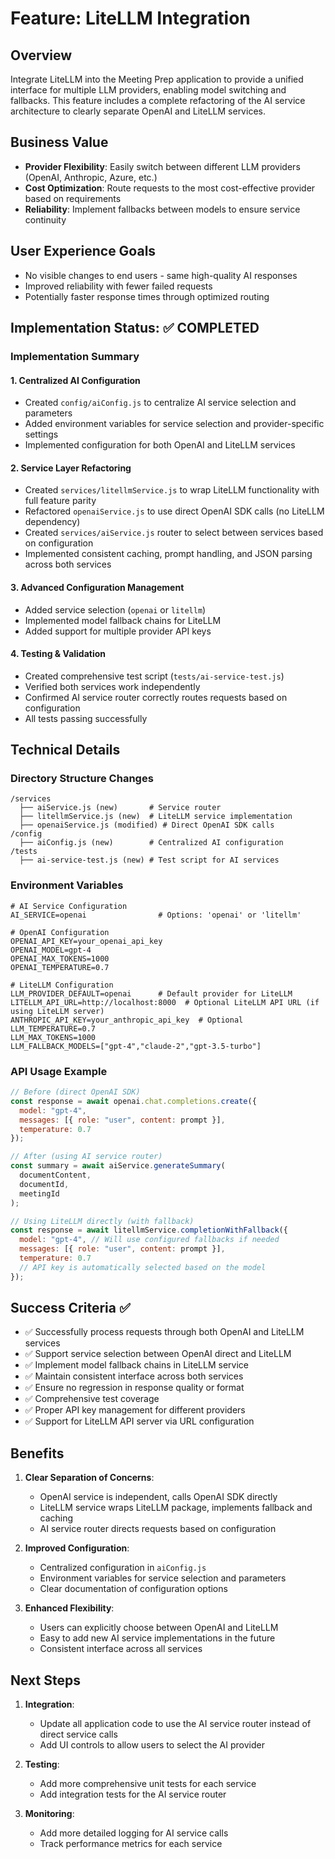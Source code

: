 # Feature: LiteLLM Integration

## Overview
Integrate LiteLLM into the Meeting Prep application to provide a unified interface for multiple LLM providers, enabling model switching and fallbacks. This feature includes a complete refactoring of the AI service architecture to clearly separate OpenAI and LiteLLM services.

## Business Value
- **Provider Flexibility**: Easily switch between different LLM providers (OpenAI, Anthropic, Azure, etc.)
- **Cost Optimization**: Route requests to the most cost-effective provider based on requirements
- **Reliability**: Implement fallbacks between models to ensure service continuity

## User Experience Goals
- No visible changes to end users - same high-quality AI responses
- Improved reliability with fewer failed requests
- Potentially faster response times through optimized routing

## Implementation Status: ✅ COMPLETED

### Implementation Summary

#### 1. Centralized AI Configuration
- Created `config/aiConfig.js` to centralize AI service selection and parameters
- Added environment variables for service selection and provider-specific settings
- Implemented configuration for both OpenAI and LiteLLM services

#### 2. Service Layer Refactoring
- Created `services/litellmService.js` to wrap LiteLLM functionality with full feature parity
- Refactored `openaiService.js` to use direct OpenAI SDK calls (no LiteLLM dependency)
- Created `services/aiService.js` router to select between services based on configuration
- Implemented consistent caching, prompt handling, and JSON parsing across both services

#### 3. Advanced Configuration Management
- Added service selection (`openai` or `litellm`)
- Implemented model fallback chains for LiteLLM
- Added support for multiple provider API keys

#### 4. Testing & Validation
- Created comprehensive test script (`tests/ai-service-test.js`)
- Verified both services work independently
- Confirmed AI service router correctly routes requests based on configuration
- All tests passing successfully

## Technical Details

### Directory Structure Changes
```
/services
  ├── aiService.js (new)       # Service router
  ├── litellmService.js (new)  # LiteLLM service implementation
  ├── openaiService.js (modified) # Direct OpenAI SDK calls
/config
  ├── aiConfig.js (new)        # Centralized AI configuration
/tests
  ├── ai-service-test.js (new) # Test script for AI services
```

### Environment Variables
```
# AI Service Configuration
AI_SERVICE=openai                # Options: 'openai' or 'litellm'

# OpenAI Configuration
OPENAI_API_KEY=your_openai_api_key
OPENAI_MODEL=gpt-4
OPENAI_MAX_TOKENS=1000
OPENAI_TEMPERATURE=0.7

# LiteLLM Configuration
LLM_PROVIDER_DEFAULT=openai      # Default provider for LiteLLM
LITELLM_API_URL=http://localhost:8000  # Optional LiteLLM API URL (if using LiteLLM server)
ANTHROPIC_API_KEY=your_anthropic_api_key  # Optional
LLM_TEMPERATURE=0.7
LLM_MAX_TOKENS=1000
LLM_FALLBACK_MODELS=["gpt-4","claude-2","gpt-3.5-turbo"]
```

### API Usage Example
```javascript
// Before (direct OpenAI SDK)
const response = await openai.chat.completions.create({
  model: "gpt-4",
  messages: [{ role: "user", content: prompt }],
  temperature: 0.7
});

// After (using AI service router)
const summary = await aiService.generateSummary(
  documentContent,
  documentId,
  meetingId
);

// Using LiteLLM directly (with fallback)
const response = await litellmService.completionWithFallback({
  model: "gpt-4", // Will use configured fallbacks if needed
  messages: [{ role: "user", content: prompt }],
  temperature: 0.7
  // API key is automatically selected based on the model
});
```

## Success Criteria ✅
- ✅ Successfully process requests through both OpenAI and LiteLLM services
- ✅ Support service selection between OpenAI direct and LiteLLM
- ✅ Implement model fallback chains in LiteLLM service
- ✅ Maintain consistent interface across both services
- ✅ Ensure no regression in response quality or format
- ✅ Comprehensive test coverage
- ✅ Proper API key management for different providers
- ✅ Support for LiteLLM API server via URL configuration

## Benefits

1. **Clear Separation of Concerns**:
   - OpenAI service is independent, calls OpenAI SDK directly
   - LiteLLM service wraps LiteLLM package, implements fallback and caching
   - AI service router directs requests based on configuration

2. **Improved Configuration**:
   - Centralized configuration in `aiConfig.js`
   - Environment variables for service selection and parameters
   - Clear documentation of configuration options

3. **Enhanced Flexibility**:
   - Users can explicitly choose between OpenAI and LiteLLM
   - Easy to add new AI service implementations in the future
   - Consistent interface across all services

## Next Steps

1. **Integration**:
   - Update all application code to use the AI service router instead of direct service calls
   - Add UI controls to allow users to select the AI provider

2. **Testing**:
   - Add more comprehensive unit tests for each service
   - Add integration tests for the AI service router

3. **Monitoring**:
   - Add more detailed logging for AI service calls
   - Track performance metrics for each service
